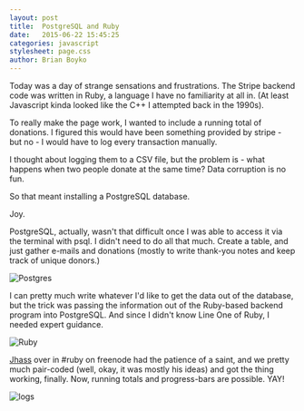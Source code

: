 ```yaml
---
layout: post
title:  PostgreSQL and Ruby
date:   2015-06-22 15:45:25
categories: javascript
stylesheet: page.css
author: Brian Boyko
---
```


Today was a day of strange sensations and frustrations.  The Stripe backend code was written in Ruby, a language I have no familiarity at all in. (At least Javascript kinda looked like the C++ I attempted back in the 1990s). 

To really make the page work, I wanted to include a running total of donations. I figured this would have been something provided by stripe - but no - I would have to log every transaction manually. 

I thought about logging them to a CSV file, but the problem is - what happens when two people donate at the same time? Data corruption is no fun. 

So that meant installing a PostgreSQL database. 

Joy. 

PostgreSQL, actually, wasn't that difficult once I was able to access it via the terminal with psql.  I didn't need to do all that much. Create a table, and just gather e-mails and donations (mostly to write thank-you notes and keep track of unique donors.)

![Postgres](http://i.imgur.com/MxrHEIv.png) 

I can pretty much write whatever I'd like to get the data out of the database, but the trick was passing the information out of the Ruby-based backend program into PostgreSQL.  And since I didn't know Line One of Ruby, I needed expert guidance. 

![Ruby](http://imgur.com/fbtLx7zl.png)

[Jhass](https://github.com/jhass) over in #ruby on freenode had the patience of a saint, and we pretty much pair-coded (well, okay, it was mostly his ideas) and got the thing working, finally.  Now, running totals and progress-bars are possible. YAY!

![logs](http://i.imgur.com/lq6Rlfu.png)